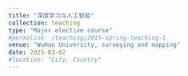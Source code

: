 ```yaml
---
title: "深度学习与人工智能"
collection: teaching
type: "Major elective course"
#permalink: /teaching/2015-spring-teaching-1
venue: "WuHan University, surveying and mapping"
date: 2025-03-02
#location: "City, Country"
---
```

